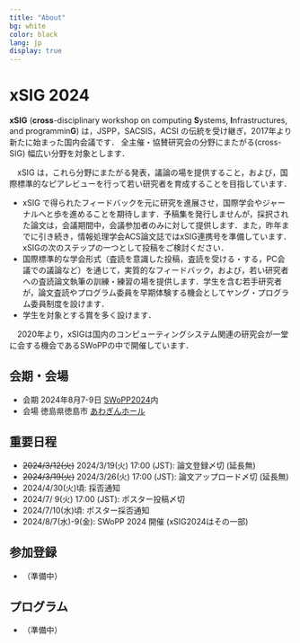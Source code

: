 ```yaml
---
title: "About"
bg: white
color: black
lang: jp
display: true
---
```


# xSIG 2024

**xSIG** (**cross**-disciplinary workshop on computing **S**ystems, **I**nfrastructures, and programmin**G**) は，JSPP，SACSIS，ACSI の伝統を受け継ぎ，2017年より新たに始まった国内会議です．
全主催・協賛研究会の分野にまたがる(cross-SIG) 幅広い分野を対象とします．

　xSIG は，これら分野にまたがる発表，議論の場を提供すること，および，国際標準的なピアレビューを行って若い研究者を育成することを目指しています．

- xSIG で得られたフィードバックを元に研究を進展させ，国際学会やジャーナルへと歩を進めることを期待します．予稿集を発行しませんが，採択された論文は，会議期間中，会議参加者のみに対して提供します．また，昨年までに引き続き，情報処理学会ACS論文誌ではxSIG連携号を準備しています．xSIGの次のステップの一つとして投稿をご検討ください．
- 国際標準的な学会形式（査読を意識した投稿，査読を受ける・する，PC会議での議論など）を通じて，実質的なフィードバック，および，若い研究者への査読論文執筆の訓練・練習の場を提供します．学生を含む若手研究者が，論文査読やプログラム委員を早期体験する機会としてヤング・プログラム委員制度を設けます．
- 学生を対象とする賞を多く設けます．

　2020年より，xSIGは国内のコンピューティングシステム関連の研究会が一堂に会する機会であるSWoPPの中で開催しています．


## 会期・会場

- 会期 2024年8月7-9日 [SWoPP2024](https://sites.google.com/site/swoppweb/)内
- 会場 徳島県徳島市  [あわぎんホール](https://kyoubun.or.jp/)


## 重要日程
- ~~2024/3/12(火)~~ 2024/3/19(火) 17:00 (JST): 論文登録〆切 (延長無)
- ~~2024/3/19(火)~~ 2024/3/26(火) 17:00 (JST): 論文アップロード〆切 (延長無)
- 2024/4/30(火)頃: 採否通知
- 2024/7/ 9(火) 17:00 (JST): ポスター投稿〆切
- 2024/7/10(水)頃: ポスター採否通知
- 2024/8/7(水)-9(金): SWoPP 2024 開催 (xSIG2024はその一部)


## 参加登録

- （準備中）

## プログラム
- （準備中）


